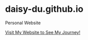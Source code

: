 # daisy-du.github.io
Personal Website

[Visit My Website to See My Journey!](https://daisy-du.github.io/)
